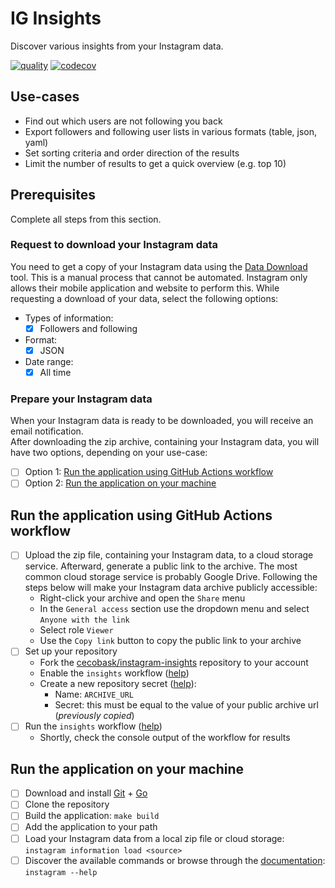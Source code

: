 # IG Insights
Discover various insights from your Instagram data.

[![quality](https://github.com/cecobask/instagram-insights/actions/workflows/quality.yaml/badge.svg)](https://github.com/cecobask/instagram-insights/actions/workflows/quality.yaml)
[![codecov](https://codecov.io/gh/cecobask/instagram-insights/graph/badge.svg)](https://codecov.io/gh/cecobask/instagram-insights)

## Use-cases
- Find out which users are not following you back
- Export followers and following user lists in various formats (table, json, yaml)
- Set sorting criteria and order direction of the results
- Limit the number of results to get a quick overview (e.g. top 10)

## Prerequisites
Complete all steps from this section.

### Request to download your Instagram data
You need to get a copy of your Instagram data using the [Data Download](https://www.instagram.com/download/request) tool. This is a manual process that cannot 
be automated. Instagram only allows their mobile application and website to perform this. While requesting a download of
your data, select the following options:
- Types of information:
  - [x] Followers and following
- Format:
  - [x] JSON
- Date range:
  - [x] All time

### Prepare your Instagram data
When your Instagram data is ready to be downloaded, you will receive an email notification.  
After downloading the zip archive, containing your Instagram data, you will have two options, depending on your use-case:
- [ ] Option 1: [Run the application using GitHub Actions workflow](#run-the-application-using-github-actions-workflow)
- [ ] Option 2: [Run the application on your machine](#run-the-application-on-your-machine)

## Run the application using GitHub Actions workflow
- [ ] Upload the zip file, containing your Instagram data, to a cloud storage service. Afterward, generate a public link to
the archive. The most common cloud storage service is probably Google Drive. Following the steps below will make your 
Instagram data archive publicly accessible:
  - Right-click your archive and open the `Share` menu
  - In the `General access` section use the dropdown menu and select `Anyone with the link`
  - Select role `Viewer`
  - Use the `Copy link` button to copy the public link to your archive
- [ ] Set up your repository
  - Fork the [cecobask/instagram-insights](https://github.com/cecobask/instagram-insights) repository to your account
  - Enable the `insights` workflow ([help](https://docs.github.com/en/actions/using-workflows/disabling-and-enabling-a-workflow))
  - Create a new repository secret ([help](https://docs.github.com/en/actions/security-guides/using-secrets-in-github-actions#creating-secrets-for-a-repository)):
    - Name: `ARCHIVE_URL`
    - Secret: this must be equal to the value of your public archive url (_previously copied_)
- [ ] Run the `insights` workflow ([help](https://docs.github.com/en/actions/using-workflows/manually-running-a-workflow))
  - Shortly, check the console output of the workflow for results

## Run the application on your machine
- [ ] Download and install [Git](https://git-scm.com/downloads) + [Go](https://go.dev/doc/install)
- [ ] Clone the repository
- [ ] Build the application: `make build`
- [ ] Add the application to your path
- [ ] Load your Instagram data from a local zip file or cloud storage: `instagram information load <source>`
- [ ] Discover the available commands or browse through the [documentation](docs/instagram.md): `instagram --help`
